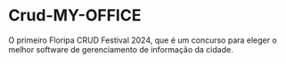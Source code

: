 # Crud-MY-OFFICE
 O primeiro  Floripa CRUD Festival 2024, que é um concurso para eleger o melhor software de  gerenciamento de informação da cidade.
